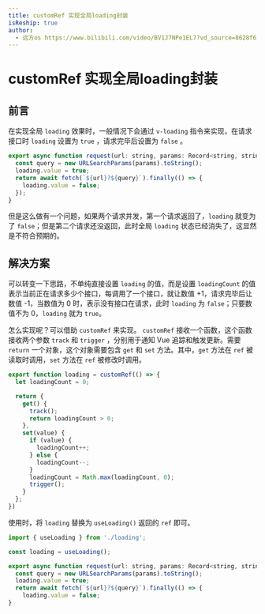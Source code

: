 ```yaml
---
title: customRef 实现全局loading封装
isReship: true
author:
  - 远方os https://www.bilibili.com/video/BV1J7NPe1EL7?vd_source=8628f61938375f4995c51e0b8c7d8165
---
```


# customRef 实现全局loading封装

## 前言

在实现全局 `loading` 效果时，一般情况下会通过 `v-loading` 指令来实现，在请求接口时 `loading` 设置为 `true` ，请求完毕后设置为 `false` 。

```js
export async function request(url: string, params: Record<string, string>) {
  const query = new URLSearchParams(params).toString();
  loading.value = true;
  return await fetch(`${url}?${query}`).finally(() => {
    loading.value = false;
  });
}
```

但是这么做有一个问题，如果两个请求并发，第一个请求返回了，`loading` 就变为了 `false`；但是第二个请求还没返回，此时全局 `loading` 状态已经消失了，这显然是不符合预期的。

## 解决方案

可以转变一下思路，不单纯直接设置 `loading` 的值，而是设置 `loadingCount` 的值表示当前正在请求多少个接口，每调用了一个接口，就让数值 +1，请求完毕后让数值 -1，当数值为 0 时，表示没有接口在请求，此时 `loading` 为 `false`；只要数值不为 0，`loading` 就为 `true`。

怎么实现呢？可以借助 `customRef` 来实现。 `customRef` 接收一个函数，这个函数接收两个参数 `track` 和 `trigger` ，分别用于通知 Vue 追踪和触发更新。需要 `return` 一个对象，这个对象需要包含 `get` 和 `set` 方法。其中，`get` 方法在 `ref` 被读取时调用，`set` 方法在 `ref` 被修改时调用。

```js
export function loading = customRef(() => {
  let loadingCount = 0;

  return {
    get() {
      track();
      return loadingCount > 0;
    },
    set(value) {
      if (value) {
        loadingCount++;
      } else {
        loadingCount--;
      }
      loadingCount = Math.max(loadingCount, 0);
      trigger();
    }
  };
})
```

使用时，将 `loading` 替换为 `useLoading()` 返回的 `ref` 即可。

```js
import { useLoading } from './loading';

const loading = useLoading();

export async function request(url: string, params: Record<string, string>) {
  const query = new URLSearchParams(params).toString();
  loading.value = true;
  return await fetch(`${url}?${query}`).finally(() => {
    loading.value = false;
}